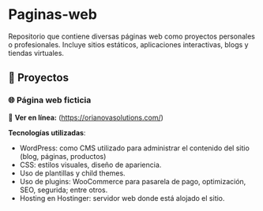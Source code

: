 # Paginas-web
Repositorio que contiene diversas páginas web como proyectos personales o profesionales. Incluye sitios estáticos, aplicaciones interactivas, blogs y tiendas virtuales.

## 📁 Proyectos

### 🌐 Página web ficticia
 📎 **Ver en línea:** (https://orianovasolutions.com/)
 
 **Tecnologías utilizadas**:
- WordPress: como CMS utilizado para administrar el contenido del sitio (blog, páginas, productos)
- CSS: estilos visuales, diseño de apariencia.
- Uso de plantillas y child themes.
- Uso de plugins: WooCommerce para pasarela de pago, optimización, SEO, segurida; entre otros.
- Hosting en Hostinger: servidor web donde está alojado el sitio.


